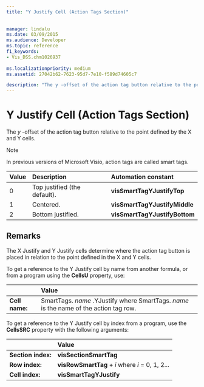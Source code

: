 ```yaml
---
title: "Y Justify Cell (Action Tags Section)"
 
 
manager: lindalu
ms.date: 03/09/2015
ms.audience: Developer
ms.topic: reference
f1_keywords:
- Vis_DSS.chm1026937
 
ms.localizationpriority: medium
ms.assetid: 27042b62-7623-95d7-7e10-f589d74605c7

description: "The y -offset of the action tag button relative to the point defined by the X and Y cells."
---
```


# Y Justify Cell (Action Tags Section)

The *y*  -offset of the action tag button relative to the point defined by the X and Y cells.
  
> [!NOTE]
> In previous versions of Microsoft Visio, action tags are called smart tags.
  
|**Value**|**Description**|**Automation constant**|
|:-----|:-----|:-----|
| 0  <br/> | Top justified (the default). |**visSmartTagYJustifyTop** <br/> |
| 1  <br/> | Centered. |**visSmartTagYJustifyMiddle** <br/> |
| 2  <br/> | Bottom justified. |**visSmartTagYJustifyBottom** <br/> |

## Remarks

The X Justify and Y Justify cells determine where the action tag button is placed in relation to the point defined in the X and Y cells.
  
To get a reference to the Y Justify cell by name from another formula, or from a program using the **CellsU** property, use:
  
||Value |
|:-----|:-----|
| **Cell name:**  <br/> | SmartTags. *name* .YJustify where SmartTags. *name* is the name of the action tag row.  <br/> |

To get a reference to the Y Justify cell by index from a program, use the **CellsSRC** property with the following arguments:
  
||Value |
|:-----|:-----|
| **Section index:**  <br/> |**visSectionSmartTag** <br/> |
| **Row index:**  <br/> |**visRowSmartTag** +  *i*            where  *i*  = 0, 1, 2... |
| **Cell index:**  <br/> |**visSmartTagYJustify** <br/> |
